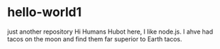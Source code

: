 # hello-world1
just another repository
Hi Humans
Hubot here, I like node.js.
I ahve had tacos on the moon and find them far superior to Earth tacos.
